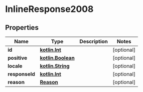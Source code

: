 # InlineResponse2008

## Properties
Name | Type | Description | Notes
------------ | ------------- | ------------- | -------------
**id** | [**kotlin.Int**](.md) |  |  [optional]
**positive** | [**kotlin.Boolean**](.md) |  |  [optional]
**locale** | [**kotlin.String**](.md) |  |  [optional]
**responseId** | [**kotlin.Int**](.md) |  |  [optional]
**reason** | [**Reason**](Reason.md) |  |  [optional]
